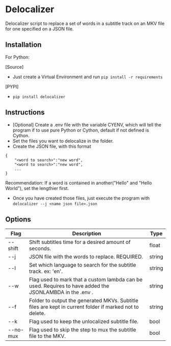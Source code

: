 Delocalizer
===========

Delocalizer script to replace a set of words in a subtitle track on an MKV file for one specified on a JSON file.

## Installation
For Python:

[Source]
- Just create a Virtual Environment and run `pip install -r requirements`

[PYPI]
- `pip install delocalizer`

## Instructions

- [Optional] Create a .env file with the variable CYENV, which will tell the program if to use pure Python or Cython, default if not defined is Cython.
- Set the files you want to delocalize in the folder.
- Create the JSON file, with this format
```
{
    "<word to search>":"new word",
    "<word to search>":"new word",
    ...
}
```

Recommendation: If a word is contained in another("Hello" and "Hello World"), set the lengthier first.
- Once you have created those files, just execute the program with `delocalizer --j <name json file>.json`

## Options
| Flag     | Description                                                                                             | Type   |
|----------|---------------------------------------------------------------------------------------------------------|--------|
| --shift  | Shift subtitles time for a desired amount of seconds.                                                   | float  |
| --j      | JSON file with the words to replace. REQUIRED.                                                          | string |
| --l      | Set which language to search for the subtitle track. ex: 'en'.                                          | string |
| --w      | Flag used to mark that a custom lambda can be used. Requires to have added the JSONLAMBDA in the .env . | string |
| --f      | Folder to output the generated MKVs. Subtitle files are kept in current folder if marked not to delete. | string |
| --k      | Flag used to keep the unlocalized subtitle file.                                                        | bool   |
| --no-mux | Flag used to skip the step to mux the subtitle file to the MKV.                                         | bool   |
